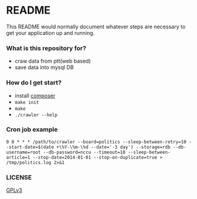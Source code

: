 # README #

This README would normally document whatever steps are necessary to get your application up and running.

### What is this repository for? ###

* craw data from ptt(web based)
* save data into mysql DB

### How do I get start? ###

* install [composer](https://getcomposer.org/)
* `make init`
* `make`
* `./crawler --help`

### Cron job example

```
0 0 * * * /path/to/crawler --board=politics --sleep-between-retry=10 --start-date=$(date +\%Y-\%m-\%d --date='-3 day') --storage=rdb --db-username=root --db-password=nccu --timeout=10 --sleep-between-article=1 --stop-date=2014-01-01 --stop-on-duplicate=true > /tmp/politics.log 2>&1
```


### LICENSE

[GPLv3](http://www.gnu.org/licenses/gpl.txt)
